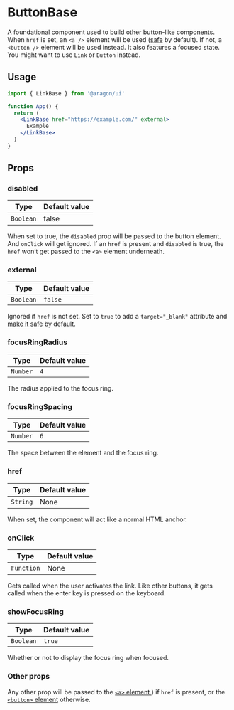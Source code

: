 # ButtonBase

A foundational component used to build other button-like components. When `href` is set, an `<a />` element will be used ([safe](https://mathiasbynens.github.io/rel-noopener/) by default). If not, a `<button />` element will be used instead. It also features a focused state. You might want to use `Link` or `Button` instead.

## Usage

```jsx
import { LinkBase } from '@aragon/ui'

function App() {
  return (
    <LinkBase href="https://example.com/" external>
      Example
    </LinkBase>
  )
}
```

## Props

### disabled

| Type      | Default value |
| --------- | ------------- |
| `Boolean` | false         |

When set to true, the `disabled` prop will be passed to the button element. And `onClick` will get ignored. If an `href` is present and `disabled` is true, the `href` won’t get passed to the `<a>` element underneath.

### external

| Type      | Default value |
| --------- | ------------- |
| `Boolean` | `false`       |

Ignored if `href` is not set.  Set to `true` to add a `target="_blank"` attribute and [make it safe](https://mathiasbynens.github.io/rel-noopener/) by default.

### focusRingRadius

| Type     | Default value |
| -------- | ------------- |
| `Number` | `4`           |

The radius applied to the focus ring.

### focusRingSpacing

| Type     | Default value |
| -------- | ------------- |
| `Number` | `6`           |

The space between the element and the focus ring.

### href

| Type     | Default value |
| -------- | ------------- |
| `String` | None          |

When set, the component will act like a normal HTML anchor.

### onClick

| Type       | Default value |
| ---------- | ------------- |
| `Function` | None          |

Gets called when the user activates the link. Like other buttons, it gets called when the enter key is pressed on the keyboard.

### showFocusRing

| Type      | Default value |
| --------- | ------------- |
| `Boolean` | `true`        |

Whether or not to display the focus ring when focused.

### Other props

Any other prop will be passed to the [`<a>` element ](https://developer.mozilla.org/en-US/docs/Web/HTML/Element/a)) if `href` is present, or the [`<button>` element](https://developer.mozilla.org/en-US/docs/Web/HTML/Element/button) otherwise.
